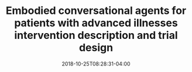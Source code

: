 ---
name: "Advanced Illness Intervention"
title: "Embodied conversational agents for patients with advanced illnesses intervention description and trial design "
event: "Society for General Internal Medicine Annual Conference"
project: "Palliative Care Agent"
authors: 
- name: "Waite, K."
- name: "Henault, L."
- name: "Armstrong, L."
- name: "Jones, S."
- name: "Zang, Z."
- name: "Utami, D."
- name: "Shamekhi, A."
- name: "Olafsson, S."
- name: "Bickmore T."
- name: "Paasche-Orlow, M."
year: 2018
resources: null
external_url: null
date: 2018-10-25T08:28:31-04:00
draft: true
---